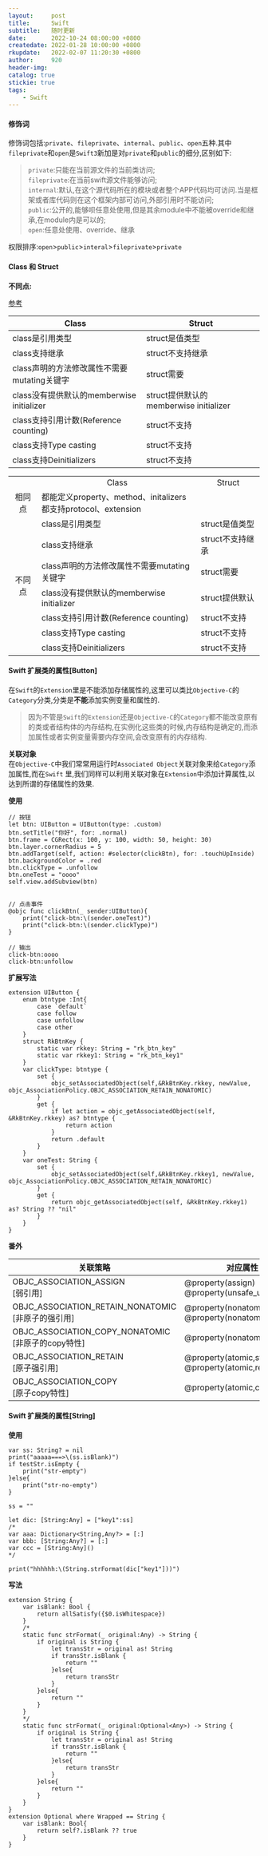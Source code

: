 ```yaml
---
layout:     post
title:      Swift
subtitle:   随时更新
date:       2022-10-24 08:00:00 +0800
createdate: 2022-01-28 10:00:00 +0800
rkupdate:   2022-02-07 11:20:30 +0800
author:     920
header-img: 
catalog: true
stickie: true
tags:
    - Swift
---
```



#### 修饰词

修饰词包括:`private`、`fileprivate`、`internal`、`public`、`open`五种.其中`fileprivate`和`open`是`Swift3`新加是对`private`和`public`的细分,区别如下:

>`private`:只能在当前源文件的当前类访问;  
`fileprivate`:在当前swift源文件能够访问;  
`internal`:默认,在这个源代码所在的模块或者整个APP代码均可访问.当是框架或者库代码则在这个框架内部可访问,外部引用时不能访问;  
`public`:公开的,能够呗任意处使用,但是其余module中不能被override和继承,在module内是可以的;  
`open`:任意处使用、override、继承

权限排序:`open`>`public`>`interal`>`fileprivate`>`private`


#### Class 和 Struct

<p hidden>
**相同点:**  
* 都能定义property、method、initalizers  
* 都支持protocol、extension

**不同点:**  

[参考](https://juejin.cn/post/6844903775816155144)

Class|Struct
--|--  
class是引用类型|struct是值类型
class支持继承|struct不支持继承
class声明的方法修改属性不需要mutating关键字|struct需要
class没有提供默认的memberwise initializer|struct提供默认的memberwise initializer
class支持引用计数(Reference counting)|struct不支持
class支持Type casting|struct不支持
class支持Deinitializers|struct不支持
</p>

<table>
    <tr align="center">
        <td></td>
        <td>Class</td>
        <td>Struct</td>
    </tr>
    <tr>
        <!-- rowspan="2"  -->
        <!-- colspan="2" -->
        <td align="center">相同点</td>
        <td colspan="2">都能定义property、method、initalizers<br>都支持protocol、extension</td>
    </tr>
    <tr>
        <td rowspan="7" align="center">不同点</td>
        <td>class是引用类型</td>
        <td>struct是值类型</td>
    </tr>
    <tr>
        <td>class支持继承</td>
        <td>struct不支持继承</td>
    </tr>
    <tr>
        <td>class声明的方法修改属性不需要mutating关键字</td>
        <td>struct需要</td>
    </tr>
    <tr>
        <td>class没有提供默认的memberwise initializer</td>
        <td>struct提供默认</td>
    </tr>
    <tr>
        <td>class支持引用计数(Reference counting)</td>
        <td>struct不支持</td>
    </tr>
    <tr>
        <td>class支持Type casting</td>
        <td>struct不支持</td>
    </tr>
    <tr>
        <td>class支持Deinitializers</td>
        <td>struct不支持</td>
    </tr>
</table>


#### Swift 扩展类的属性[Button]

在`Swift`的`Extension`里是不能添加存储属性的,这里可以类比`Objective-C`的`Category`分类,分类是**不能**添加实例变量和属性的.
>因为不管是`Swift`的`Extension`还是`Objective-C`的`Category`都不能改变原有的类或者结构体的内存结构,在实例化这些类的时候,内存结构是确定的,而添加属性或者实例变量需要内存空间,会改变原有的内存结构.

**关联对象**  
在`Objective-C`中我们常常用运行时`Associated Object`关联对象来给`Category`添加属性,而在`Swift` 里,我们同样可以利用关联对象在`Extension`中添加计算属性,以达到所谓的存储属性的效果.

**使用**
```
// 按钮
let btn: UIButton = UIButton(type: .custom)
btn.setTitle("你好", for: .normal)
btn.frame = CGRect(x: 100, y: 100, width: 50, height: 30)
btn.layer.cornerRadius = 5
btn.addTarget(self, action: #selector(clickBtn), for: .touchUpInside)
btn.backgroundColor = .red
btn.clickType = .unfollow
btn.oneTest = "oooo"
self.view.addSubview(btn)


// 点击事件
@objc func clickBtn(_ sender:UIButton){
    print("click-btn:\(sender.oneTest)")
    print("click-btn:\(sender.clickType)")
}

// 输出
click-btn:oooo
click-btn:unfollow

```
**扩展写法**
```
extension UIButton {
    enum btntype :Int{
        case `default`
        case follow
        case unfollow
        case other
    }
    struct RkBtnKey {
        static var rkkey: String = "rk_btn_key"
        static var rkkey1: String = "rk_btn_key1"
    }
    var clickType: btntype {
        set {
            objc_setAssociatedObject(self,&RkBtnKey.rkkey, newValue, objc_AssociationPolicy.OBJC_ASSOCIATION_RETAIN_NONATOMIC)
        }
        get {
            if let action = objc_getAssociatedObject(self, &RkBtnKey.rkkey) as? btntype {
                return action
            }
            return .default
        }
    }
    var oneTest: String {
        set {
            objc_setAssociatedObject(self,&RkBtnKey.rkkey1, newValue, objc_AssociationPolicy.OBJC_ASSOCIATION_RETAIN_NONATOMIC)
        }
        get {
            return objc_getAssociatedObject(self, &RkBtnKey.rkkey1) as? String ?? "nil"
        }
    }
}

```

**番外**

<p hidden>
关联策略|说明|对应属性 
--|--|--  
OBJC_ASSOCIATION_ASSIGN|给关联对象指定弱引用|@property(assign)<br>@property(unsafe_unretained)  
OBJC_ASSOCIATION_RETAIN_NONATOMIC|给关联对象指定非原子的强引用|@property(nonatomic,strong)<br>@property(nonatomic,retain)
OBJC_ASSOCIATION_COPY_NONATOMIC|给关联对象指定非原子的copy特性|@property(nonatomic,copy)  
OBJC_ASSOCIATION_RETAIN|给关联对象指定原子强引用|@property(atomic,strong)<br>@property(atomic,retain) 
OBJC_ASSOCIATION_COPY|给关联对象指定原子copy特性|@property(atomic,copy) 
</p>

关联策略|对应属性 
--|--  
OBJC_ASSOCIATION_ASSIGN<br>[弱引用]|@property(assign)<br>@property(unsafe_unretained)  
OBJC_ASSOCIATION_RETAIN_NONATOMIC<br>[非原子的强引用]|@property(nonatomic,strong)<br>@property(nonatomic,retain)
OBJC_ASSOCIATION_COPY_NONATOMIC<br>[非原子的copy特性]|@property(nonatomic,copy)  
OBJC_ASSOCIATION_RETAIN<br>[原子强引用]|@property(atomic,strong)<br>@property(atomic,retain) 
OBJC_ASSOCIATION_COPY<br>[原子copy特性]|@property(atomic,copy)  


#### Swift 扩展类的属性[String]

**使用**
```
var ss: String? = nil
print("aaaaa===>\(ss.isBlank)")
if testStr.isEmpty {
    print("str-empty")
}else{
    print("str-no-empty")
}
        
ss = ""
        
let dic: [String:Any] = ["key1":ss]
/*
var aaa: Dictionary<String,Any?> = [:]
var bbb: [String:Any?] = [:]
var ccc = [String:Any]()
*/
        
print("hhhhhh:\(String.strFormat(dic["key1"]))")
```

**写法**

```
extension String {
    var isBlank: Bool {
        return allSatisfy({$0.isWhitespace})
    }
    /*
    static func strFormat(_ original:Any) -> String {
        if original is String {
            let transStr = original as! String
            if transStr.isBlank {
                return ""
            }else{
                return transStr
            }
        }else{
            return ""
        }
    }
    */
    static func strFormat(_ original:Optional<Any>) -> String {
        if original is String {
            let transStr = original as! String
            if transStr.isBlank {
                return ""
            }else{
                return transStr
            }
        }else{
            return ""
        }
    }
}
extension Optional where Wrapped == String {
    var isBlank: Bool{
        return self?.isBlank ?? true
    }
}
```








